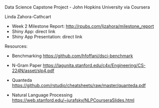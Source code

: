 Data Science Capstone Project  - John Hopkins University via Coursera

Linda Zahora-Cathcart

  *   Week 2 Milestone Report:  http://rpubs.com/ljzahora/milestone_report
  *   Shiny App: direct link
  *   Shiny App Presentation: direct link

Resources:

  *   Benchmarking https://github.com/hfoffani/dsci-benchmark

  *   N-Gram Paper https://lagunita.stanford.edu/c4x/Engineering/CS-224N/asset/slp4.pdf

  *   Quanteda https://github.com/rstudio/cheatsheets/raw/master/quanteda.pdf

  *   Natural Language Processing https://web.stanford.edu/~jurafsky/NLPCourseraSlides.html
